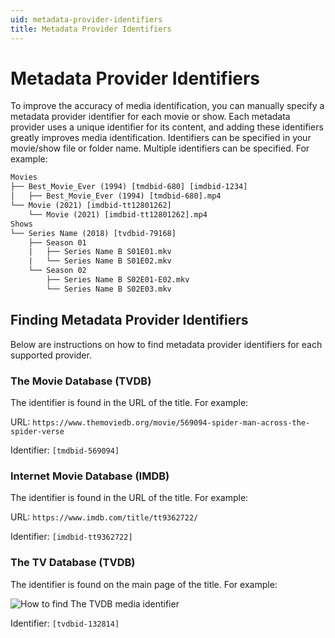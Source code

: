 ```yaml
---
uid: metadata-provider-identifiers
title: Metadata Provider Identifiers
---
```


# Metadata Provider Identifiers

To improve the accuracy of media identification, you can manually specify a metadata provider identifier for each movie or show. Each metadata provider uses a unique identifier for its content, and adding these identifiers greatly improves media identification. Identifiers can be specified in your movie/show file or folder name. Multiple identifiers can be specified. For example:

```txt
Movies
├── Best_Movie_Ever (1994) [tmdbid-680] [imdbid-1234]
│   ├── Best_Movie_Ever (1994) [tmdbid-680].mp4
└── Movie (2021) [imdbid-tt12801262]
    └── Movie (2021) [imdbid-tt12801262].mp4
Shows
└── Series Name (2018) [tvdbid-79168]
    ├── Season 01
    |   ├── Series Name B S01E01.mkv
    |   └── Series Name B S01E02.mkv
    └── Season 02
        ├── Series Name B S02E01-E02.mkv
        └── Series Name B S02E03.mkv
```

## Finding Metadata Provider Identifiers

Below are instructions on how to find metadata provider identifiers for each supported provider.

### The Movie Database (TVDB)

The identifier is found in the URL of the title. For example:

URL: `https://www.themoviedb.org/movie/569094-spider-man-across-the-spider-verse`

Identifier: `[tmdbid-569094]`

### Internet Movie Database (IMDB)

The identifier is found in the URL of the title. For example:

URL: `https://www.imdb.com/title/tt9362722/`

Identifier: `[imdbid-tt9362722]`

### The TV Database (TVDB)

The identifier is found on the main page of the title. For example:

![How to find The TVDB media identifier](/images/docs/tvdb-media-identifier-example.png)

Identifier: `[tvdbid-132814]`
